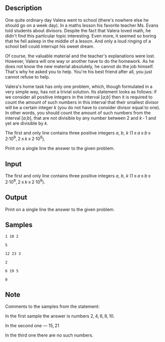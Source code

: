 ## Description

<div><p><span class="tex-font-style-underline">One quite ordinary day Valera went to school (there's nowhere else he should go on a week day). In a maths lesson his favorite teacher Ms. Evans told students about divisors. Despite the fact that Valera loved math, he didn't find this particular topic interesting. Even more, it seemed so boring that he fell asleep in the middle of a lesson. And only a loud ringing of a school bell could interrupt his sweet dream.</span> </p><p><span class="tex-font-style-underline">Of course, the valuable material and the teacher's explanations were lost. However, Valera will one way or another have to do the homework. As he does not know the new material absolutely, he cannot do the job himself. That's why he asked you to help. You're his best friend after all, you just cannot refuse to help.</span> </p><p>Valera's home task has only one problem, which, though formulated in a very simple way, has not a trivial solution. Its statement looks as follows: if we consider all positive integers in the interval <span class="tex-span">[<i>a</i>;<i>b</i>]</span> then it is required to count the amount of such numbers in this interval that their <span class="tex-font-style-bf">smallest divisor</span> will be a certain integer <span class="tex-span"><i>k</i></span> <span class="tex-font-style-bf">(you do not have to consider divisor equal to one)</span>. In other words, you should count the amount of such numbers from the interval <span class="tex-span">[<i>a</i>;<i>b</i>]</span>, that are not divisible by any number between <span class="tex-span">2</span> and <span class="tex-span"><i>k</i> - 1</span> and yet are divisible by <span class="tex-span"><i>k</i></span>. </p></div><div class="input-specification"><p>The first and only line contains three positive integers <span class="tex-span"><i>a</i></span>, <span class="tex-span"><i>b</i></span>, <span class="tex-span"><i>k</i></span> (<span class="tex-span">1 ≤ <i>a</i> ≤ <i>b</i> ≤ 2·10<sup class="upper-index">9</sup>, 2 ≤ <i>k</i> ≤ 2·10<sup class="upper-index">9</sup></span>). </p></div><div class="output-specification"><p>Print on a single line the answer to the given problem. </p></div>


## Input

<p>The first and only line contains three positive integers <span class="tex-span"><i>a</i></span>, <span class="tex-span"><i>b</i></span>, <span class="tex-span"><i>k</i></span> (<span class="tex-span">1 ≤ <i>a</i> ≤ <i>b</i> ≤ 2·10<sup class="upper-index">9</sup>, 2 ≤ <i>k</i> ≤ 2·10<sup class="upper-index">9</sup></span>). </p>


## Output

<p>Print on a single line the answer to the given problem. </p>


## Samples

```input1
1 10 2

```

```output1
5

```






```input2
12 23 3

```

```output2
2

```






```input3
6 19 5

```

```output3
0

```




## Note

<p>Comments to the samples from the statement: </p><p>In the first sample the answer is numbers <span class="tex-span">2, 4, 6, 8, 10</span>.</p><p>In the second one — <span class="tex-span">15, 21</span></p><p>In the third one there are no such numbers.</p>

